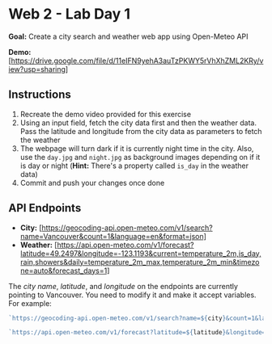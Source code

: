 # Web 2 - Lab Day 1

**Goal:** Create a city search and weather web app using Open-Meteo API

**Demo:** [https://drive.google.com/file/d/11eIFN9yehA3auTzPKWY5rVhXhZML2KRy/view?usp=sharing]

## Instructions

1. Recreate the demo video provided for this exercise
2. Using an input field, fetch the city data first and then the weather data. Pass the latitude and longitude from the city data as parameters to fetch the weather
3. The webpage will turn dark if it is currently night time in the city. Also, use the `day.jpg` and `night.jpg` as background images depending on if it is day or night (**Hint:** There's a property called `is_day` in the weather data)
4. Commit and push your changes once done

## API Endpoints

- **City:** [https://geocoding-api.open-meteo.com/v1/search?name=Vancouver&count=1&language=en&format=json]
- **Weather:** [https://api.open-meteo.com/v1/forecast?latitude=49.2497&longitude=-123.1193&current=temperature_2m,is_day,rain,showers&daily=temperature_2m_max,temperature_2m_min&timezone=auto&forecast_days=1]

The *city name*, *latitude*, and *longitude* on the endpoints are currently pointing to Vancouver. You need to modify it and make it accept variables. For example:

```js
`https://geocoding-api.open-meteo.com/v1/search?name=${city}&count=1&language=en&format=json`
```

```js
`https://api.open-meteo.com/v1/forecast?latitude=${latitude}&longitude=${longitude}&current=temperature_2m,is_day,rain,showers&daily=temperature_2m_max,temperature_2m_min&timezone=auto&forecast_days=1`
```
